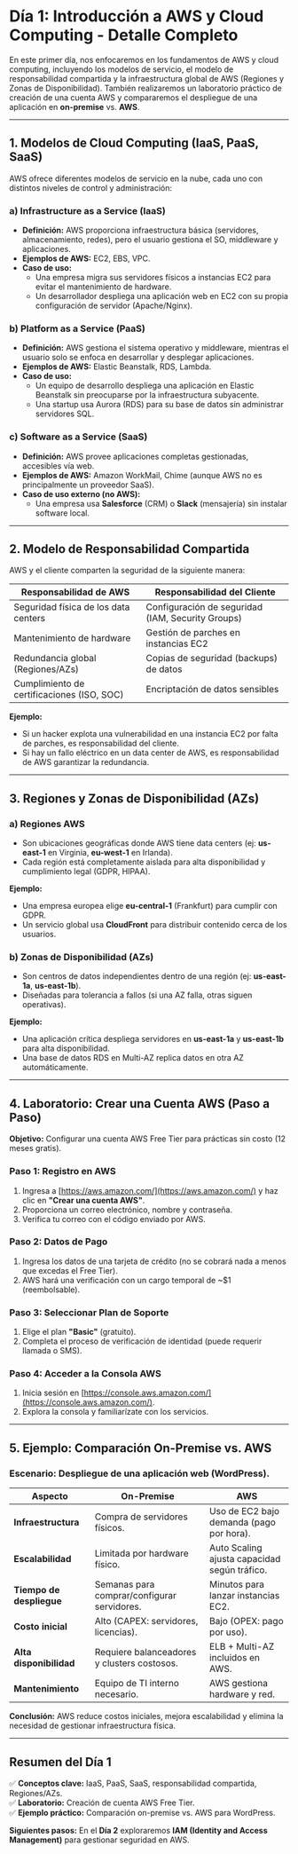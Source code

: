 # **Día 1: Introducción a AWS y Cloud Computing - Detalle Completo**

En este primer día, nos enfocaremos en los fundamentos de AWS y cloud computing, incluyendo los modelos de servicio, el modelo de responsabilidad compartida y la infraestructura global de AWS (Regiones y Zonas de Disponibilidad). También realizaremos un laboratorio práctico de creación de una cuenta AWS y compararemos el despliegue de una aplicación en **on-premise** vs. **AWS**.

---

## **1. Modelos de Cloud Computing (IaaS, PaaS, SaaS)**
AWS ofrece diferentes modelos de servicio en la nube, cada uno con distintos niveles de control y administración:

### **a) Infrastructure as a Service (IaaS)**
- **Definición:** AWS proporciona infraestructura básica (servidores, almacenamiento, redes), pero el usuario gestiona el SO, middleware y aplicaciones.
- **Ejemplos de AWS:** EC2, EBS, VPC.
- **Caso de uso:**  
  - Una empresa migra sus servidores físicos a instancias EC2 para evitar el mantenimiento de hardware.  
  - Un desarrollador despliega una aplicación web en EC2 con su propia configuración de servidor (Apache/Nginx).

### **b) Platform as a Service (PaaS)**
- **Definición:** AWS gestiona el sistema operativo y middleware, mientras el usuario solo se enfoca en desarrollar y desplegar aplicaciones.
- **Ejemplos de AWS:** Elastic Beanstalk, RDS, Lambda.  
- **Caso de uso:**  
  - Un equipo de desarrollo despliega una aplicación en Elastic Beanstalk sin preocuparse por la infraestructura subyacente.  
  - Una startup usa Aurora (RDS) para su base de datos sin administrar servidores SQL.

### **c) Software as a Service (SaaS)**
- **Definición:** AWS provee aplicaciones completas gestionadas, accesibles vía web.
- **Ejemplos de AWS:** Amazon WorkMail, Chime (aunque AWS no es principalmente un proveedor SaaS).  
- **Caso de uso externo (no AWS):**  
  - Una empresa usa **Salesforce** (CRM) o **Slack** (mensajería) sin instalar software local.

---

## **2. Modelo de Responsabilidad Compartida**
AWS y el cliente comparten la seguridad de la siguiente manera:

| **Responsabilidad de AWS** | **Responsabilidad del Cliente** |
|----------------------------|----------------------------------|
| Seguridad física de los data centers | Configuración de seguridad (IAM, Security Groups) |
| Mantenimiento de hardware | Gestión de parches en instancias EC2 |
| Redundancia global (Regiones/AZs) | Copias de seguridad (backups) de datos |
| Cumplimiento de certificaciones (ISO, SOC) | Encriptación de datos sensibles |

**Ejemplo:**  
- Si un hacker explota una vulnerabilidad en una instancia EC2 por falta de parches, es responsabilidad del cliente.  
- Si hay un fallo eléctrico en un data center de AWS, es responsabilidad de AWS garantizar la redundancia.

---

## **3. Regiones y Zonas de Disponibilidad (AZs)**
### **a) Regiones AWS**
- Son ubicaciones geográficas donde AWS tiene data centers (ej: **us-east-1** en Virginia, **eu-west-1** en Irlanda).  
- Cada región está completamente aislada para alta disponibilidad y cumplimiento legal (GDPR, HIPAA).  

**Ejemplo:**  
- Una empresa europea elige **eu-central-1** (Frankfurt) para cumplir con GDPR.  
- Un servicio global usa **CloudFront** para distribuir contenido cerca de los usuarios.

### **b) Zonas de Disponibilidad (AZs)**
- Son centros de datos independientes dentro de una región (ej: **us-east-1a**, **us-east-1b**).  
- Diseñadas para tolerancia a fallos (si una AZ falla, otras siguen operativas).  

**Ejemplo:**  
- Una aplicación crítica despliega servidores en **us-east-1a** y **us-east-1b** para alta disponibilidad.  
- Una base de datos RDS en Multi-AZ replica datos en otra AZ automáticamente.

---

## **4. Laboratorio: Crear una Cuenta AWS (Paso a Paso)**
**Objetivo:** Configurar una cuenta AWS Free Tier para prácticas sin costo (12 meses gratis).

### **Paso 1: Registro en AWS**
1. Ingresa a [https://aws.amazon.com/](https://aws.amazon.com/) y haz clic en **"Crear una cuenta AWS"**.
2. Proporciona un correo electrónico, nombre y contraseña.
3. Verifica tu correo con el código enviado por AWS.

### **Paso 2: Datos de Pago**
1. Ingresa los datos de una tarjeta de crédito (no se cobrará nada a menos que excedas el Free Tier).  
2. AWS hará una verificación con un cargo temporal de ~$1 (reembolsable).

### **Paso 3: Seleccionar Plan de Soporte**
1. Elige el plan **"Basic"** (gratuito).  
2. Completa el proceso de verificación de identidad (puede requerir llamada o SMS).

### **Paso 4: Acceder a la Consola AWS**
1. Inicia sesión en [https://console.aws.amazon.com/](https://console.aws.amazon.com/).  
2. Explora la consola y familiarízate con los servicios.

---

## **5. Ejemplo: Comparación On-Premise vs. AWS**
### **Escenario:** Despliegue de una aplicación web (WordPress).

| **Aspecto** | **On-Premise** | **AWS** |
|-------------|----------------|---------|
| **Infraestructura** | Compra de servidores físicos. | Uso de EC2 bajo demanda (pago por hora). |
| **Escalabilidad** | Limitada por hardware físico. | Auto Scaling ajusta capacidad según tráfico. |
| **Tiempo de despliegue** | Semanas para comprar/configurar servidores. | Minutos para lanzar instancias EC2. |
| **Costo inicial** | Alto (CAPEX: servidores, licencias). | Bajo (OPEX: pago por uso). |
| **Alta disponibilidad** | Requiere balanceadores y clusters costosos. | ELB + Multi-AZ incluidos en AWS. |
| **Mantenimiento** | Equipo de TI interno necesario. | AWS gestiona hardware y red. |

**Conclusión:** AWS reduce costos iniciales, mejora escalabilidad y elimina la necesidad de gestionar infraestructura física.

---

## **Resumen del Día 1**
✅ **Conceptos clave:** IaaS, PaaS, SaaS, responsabilidad compartida, Regiones/AZs.  
✅ **Laboratorio:** Creación de cuenta AWS Free Tier.  
✅ **Ejemplo práctico:** Comparación on-premise vs. AWS para WordPress.  

**Siguientes pasos:** En el **Día 2** exploraremos **IAM (Identity and Access Management)** para gestionar seguridad en AWS.  
